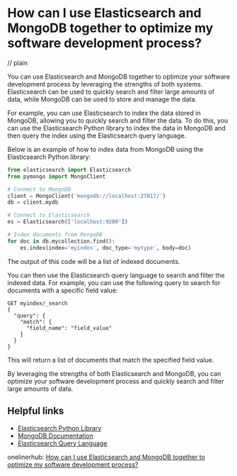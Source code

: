 # How can I use Elasticsearch and MongoDB together to optimize my software development process?
// plain

You can use Elasticsearch and MongoDB together to optimize your software development process by leveraging the strengths of both systems. Elasticsearch can be used to quickly search and filter large amounts of data, while MongoDB can be used to store and manage the data.

For example, you can use Elasticsearch to index the data stored in MongoDB, allowing you to quickly search and filter the data. To do this, you can use the Elasticsearch Python library to index the data in MongoDB and then query the index using the Elasticsearch query language.

Below is an example of how to index data from MongoDB using the Elasticsearch Python library:

```python
from elasticsearch import Elasticsearch
from pymongo import MongoClient

# Connect to MongoDB
client = MongoClient('mongodb://localhost:27017/')
db = client.mydb

# Connect to Elasticsearch
es = Elasticsearch(['localhost:9200'])

# Index documents from MongoDB
for doc in db.mycollection.find():
    es.index(index='myindex', doc_type='mytype', body=doc)
```

The output of this code will be a list of indexed documents.

You can then use the Elasticsearch query language to search and filter the indexed data. For example, you can use the following query to search for documents with a specific field value:

```
GET myindex/_search
{
  "query": {
    "match": {
      "field_name": "field_value"
    }
  }
}
```

This will return a list of documents that match the specified field value.

By leveraging the strengths of both Elasticsearch and MongoDB, you can optimize your software development process and quickly search and filter large amounts of data.

## Helpful links
- [Elasticsearch Python Library](https://elasticsearch-py.readthedocs.io/en/master/)
- [MongoDB Documentation](https://docs.mongodb.com/)
- [Elasticsearch Query Language](https://www.elastic.co/guide/en/elasticsearch/reference/current/query-dsl.html)

onelinerhub: [How can I use Elasticsearch and MongoDB together to optimize my software development process?](https://onelinerhub.com/elasticsearch/how-can-i-use-elasticsearch-and-mongodb-together-to-optimize-my-software-development-process)